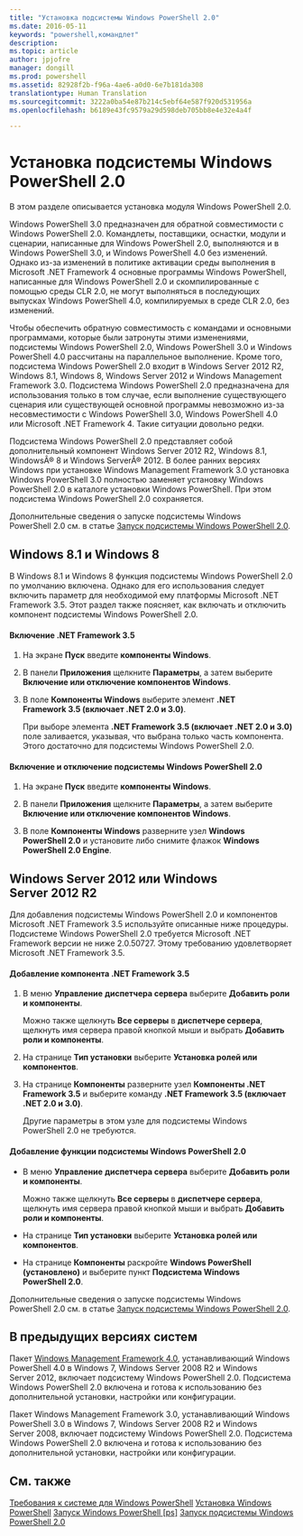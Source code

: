 ```yaml
---
title: "Установка подсистемы Windows PowerShell 2.0"
ms.date: 2016-05-11
keywords: "powershell,командлет"
description: 
ms.topic: article
author: jpjofre
manager: dongill
ms.prod: powershell
ms.assetid: 82928f2b-f96a-4ae6-a0d0-6e7b181da308
translationtype: Human Translation
ms.sourcegitcommit: 3222a0ba54e87b214c5ebf64e587f920d531956a
ms.openlocfilehash: b6189e43fc9579a29d598deb705bb8e4e32e4a4f

---
```


# Установка подсистемы Windows PowerShell 2.0
В этом разделе описывается установка модуля Windows PowerShell 2.0.

Windows PowerShell 3.0 предназначен для обратной совместимости с Windows PowerShell 2.0. Командлеты, поставщики, оснастки, модули и сценарии, написанные для Windows PowerShell 2.0, выполняются и в Windows PowerShell 3.0, и Windows PowerShell 4.0 без изменений. Однако из-за изменений в политике активации среды выполнения в Microsoft .NET Framework 4 основные программы Windows PowerShell, написанные для Windows PowerShell 2.0 и скомпилированные с помощью среды CLR 2.0, не могут выполняться в последующих выпусках Windows PowerShell 4.0, компилируемых в среде CLR 2.0, без изменений.

Чтобы обеспечить обратную совместимость с командами и основными программами, которые были затронуты этими изменениями, подсистемы Windows PowerShell 2.0, Windows PowerShell 3.0 и Windows PowerShell 4.0 рассчитаны на параллельное выполнение. Кроме того, подсистема Windows PowerShell 2.0 входит в Windows Server 2012 R2, Windows 8.1, Windows 8, Windows Server 2012 и Windows Management Framework 3.0. Подсистема Windows PowerShell 2.0 предназначена для использования только в том случае, если выполнение существующего сценария или существующей основной программы невозможно из-за несовместимости с Windows PowerShell 3.0, Windows PowerShell 4.0 или Microsoft .NET Framework 4. Такие ситуации довольно редки.

Подсистема Windows PowerShell 2.0 представляет собой дополнительный компонент Windows Server 2012 R2, Windows 8.1, WindowsÂ® 8 и Windows ServerÂ® 2012. В более ранних версиях Windows при установке Windows Management Framework 3.0 установка Windows PowerShell 3.0 полностью заменяет установку Windows PowerShell 2.0 в каталоге установки Windows PowerShell. При этом подсистема Windows PowerShell 2.0 сохраняется.

Дополнительные сведения о запуске подсистемы Windows PowerShell 2.0 см. в статье [Запуск подсистемы Windows PowerShell 2.0](Starting-the-Windows-PowerShell-2.0-Engine.md).

## Windows 8.1 и Windows 8
В Windows 8.1 и Windows 8 функция подсистемы Windows PowerShell 2.0 по умолчанию включена. Однако для его использования следует включить параметр для необходимой ему платформы Microsoft .NET Framework 3.5. Этот раздел также поясняет, как включать и отключить компонент подсистемы Windows PowerShell 2.0.

#### Включение .NET Framework 3.5

1.  На экране **Пуск** введите **компоненты Windows**.

2.  В панели **Приложения** щелкните **Параметры**, а затем выберите **Включение или отключение компонентов Windows**.

3.  В поле **Компоненты Windows** выберите элемент **.NET Framework 3.5 (включает .NET 2.0 и 3.0)**.

    При выборе элемента **.NET Framework 3.5 (включает .NET 2.0 и 3.0)** поле заливается, указывая, что выбрана только часть компонента. Этого достаточно для подсистемы Windows PowerShell 2.0.

#### Включение и отключение подсистемы Windows PowerShell 2.0

1.  На экране **Пуск** введите **компоненты Windows**.

2.  В панели **Приложения** щелкните **Параметры**, а затем выберите **Включение или отключение компонентов Windows**.

3.  В поле **Компоненты Windows** разверните узел **Windows PowerShell 2.0** и установите либо снимите флажок **Windows PowerShell 2.0 Engine**.

## Windows Server 2012 или Windows Server 2012 R2
Для добавления подсистемы Windows PowerShell 2.0 и компонентов Microsoft .NET Framework 3.5 используйте описанные ниже процедуры. Подсистеме Windows PowerShell 2.0 требуется Microsoft .NET Framework версии не ниже 2.0.50727. Этому требованию удовлетворяет Microsoft .NET Framework 3.5.

#### Добавление компонента .NET Framework 3.5

1.  В меню **Управление** **диспетчера сервера** выберите **Добавить роли и компоненты**.

    Можно также щелкнуть **Все серверы** в **диспетчере сервера**, щелкнуть имя сервера правой кнопкой мыши и выбрать **Добавить роли и компоненты**.

2.  На странице **Тип установки** выберите **Установка ролей или компонентов**.

3.  На странице **Компоненты** разверните узел **Компоненты .NET Framework 3.5** и выберите команду **.NET Framework 3.5 (включает .NET 2.0 и 3.0)**.

    Другие параметры в этом узле для подсистемы Windows PowerShell 2.0 не требуются.

#### Добавление функции подсистемы Windows PowerShell 2.0

-   В меню **Управление** **диспетчера сервера** выберите **Добавить роли и компоненты**.

    Можно также щелкнуть **Все серверы** в **диспетчере сервера**, щелкнуть имя сервера правой кнопкой мыши и выбрать **Добавить роли и компоненты**.

-   На странице **Тип установки** выберите **Установка ролей или компонентов**.

-   На странице **Компоненты** раскройте **Windows PowerShell (установлено)** и выберите пункт **Подсистема Windows PowerShell 2.0**.

Дополнительные сведения о запуске подсистемы Windows PowerShell 2.0 см. в статье [Запуск подсистемы Windows PowerShell 2.0](Starting-the-Windows-PowerShell-2.0-Engine.md).

## В предыдущих версиях систем
Пакет [Windows Management Framework 4.0](http://go.microsoft.com/fwlink/?LinkID=293881), устанавливающий Windows PowerShell 4.0 в Windows 7, Windows Server 2008 R2 и Windows Server 2012, включает подсистему Windows PowerShell 2.0. Подсистема Windows PowerShell 2.0 включена и готова к использованию без дополнительной установки, настройки или конфигурации.

Пакет Windows Management Framework 3.0, устанавливающий Windows PowerShell 3.0 в Windows 7, Windows Server 2008 R2 и Windows Server 2008, включает подсистему Windows PowerShell 2.0. Подсистема Windows PowerShell 2.0 включена и готова к использованию без дополнительной установки, настройки или конфигурации.

## См. также
[Требования к системе для Windows PowerShell](Windows-PowerShell-System-Requirements.md)
[Установка Windows PowerShell](Installing-Windows-PowerShell.md)
[Запуск Windows PowerShell [ps]](https://technet.microsoft.com/en-us/library/8ec8c2d7-8e7c-4722-a3d2-498fe5739a8e)
[Запуск подсистемы Windows PowerShell 2.0](Starting-the-Windows-PowerShell-2.0-Engine.md)




<!--HONumber=Aug16_HO4-->



